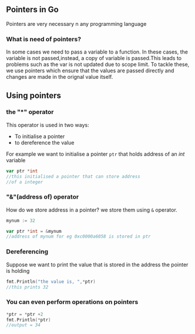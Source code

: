 ## Pointers in Go

Pointers are very necessary n any programming language

### What is need of pointers?
In some cases we need to pass a variable to a function. In these cases, the variable is not passed,instead, a copy of variable is 
passed.This leads to problems such as the var is not updated due to scope limit.
To tackle these, we use pointers which ensure that the values are passed directly and changes are made in the orignal value itself.

## Using pointers

### the "*" operator
This operator is used in two ways:
* To initialise a pointer
* to dereference the value

For example we want to initialise a pointer `ptr` that holds address of an *int* variable

```go
var ptr *int
//this initialised a pointer that can store address
//of a integer
```

### "&"(address of) operator

How do we store address in a pointer? we store them using `&` operator.
```go
mynum := 32

var ptr *int = &mynum
//address of mynum for eg 0xc0000a6058 is stored in ptr
```
### Dereferencing
Suppose we want to print the value that is stored in the address the pointer is holding

```go
fmt.Println("the value is, ",*ptr)
//this prints 32

```


### You can even perform operations on pointers
```go
*ptr = *ptr +2
fmt.Println(*ptr)
//output = 34
```
